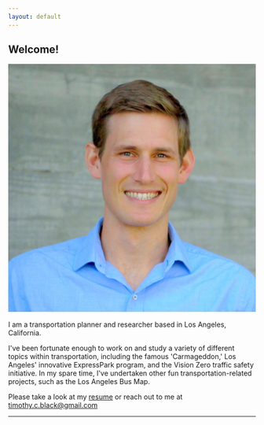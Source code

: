 ```yaml
---
layout: default
---
```


## Welcome!

<img class="profile-picture" src="profile_photo_square.jpg">

I am a transportation planner and researcher based in Los Angeles, California. 

I've been fortunate enough to work on and study a variety of different topics within transportation, including the famous 'Carmageddon,' Los Angeles' innovative ExpressPark program, and the Vision Zero traffic safety initiative. In my spare time, I've undertaken other fun transportation-related projects, such as the Los Angeles Bus Map. 

Please take a look at my [resume](documents/Tim_Black_Resume.pdf) or reach out to me at [timothy.c.black@gmail.com](mailto:timothy.c.black@gmail.com)  
 
 
 
 
---
